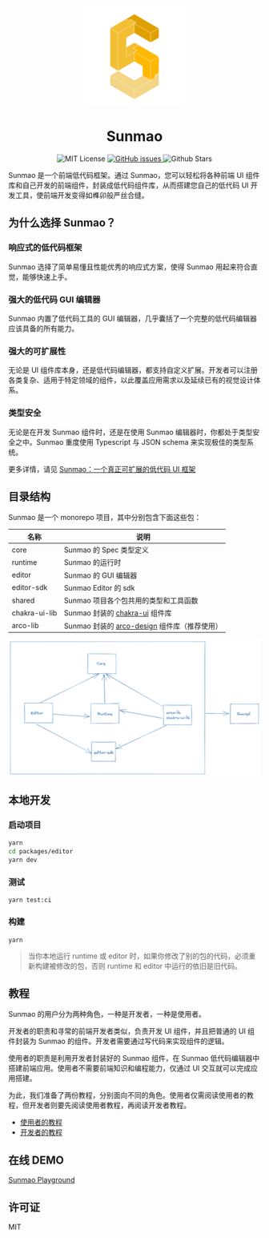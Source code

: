 <div align="center">
  <img src="../images/logo.png" alt="logo" width="200"  />
</div>
<div align="center">
  <h1>Sunmao</h1>
</div>

<p align="center">
  <img alt="MIT License" src="https://img.shields.io/github/license/webzard-io/sunmao-ui"/>
  <a href="https://github.com/webzard-io/sunmao-ui/issues">
    <img src="https://img.shields.io/github/issues/webzard-io/sunmao-ui" alt="GitHub issues">
  </a>
  <img alt="Github Stars" src="https://badgen.net/github/stars/webzard-io/sunmao-ui" />
</p>

Sunmao 是一个前端低代码框架。通过 Sunmao，您可以轻松将各种前端 UI 组件库和自己开发的前端组件，封装成低代码组件库，从而搭建您自己的低代码 UI 开发工具，使前端开发变得如榫卯般严丝合缝。

## 为什么选择 Sunmao？

### 响应式的低代码框架

Sunmao 选择了简单易懂且性能优秀的响应式方案，使得 Sunmao 用起来符合直觉，能够快速上手。

### 强大的低代码 GUI 编辑器

Sunmao 内置了低代码工具的 GUI 编辑器，几乎囊括了一个完整的低代码编辑器应该具备的所有能力。

### 强大的可扩展性

无论是 UI 组件库本身，还是低代码编辑器，都支持自定义扩展。开发者可以注册各类复杂、适用于特定领域的组件，以此覆盖应用需求以及延续已有的视觉设计体系。

### 类型安全

无论是在开发 Sunmao 组件时，还是在使用 Sunmao 编辑器时，你都处于类型安全之中。Sunmao 重度使用 Typescript 与 JSON schema 来实现极佳的类型系统。

更多详情，请见 [Sunmao：一个真正可扩展的低代码 UI 框架](./what-is-sunmao.md)

## 目录结构

Sunmao 是一个 monorepo 项目，其中分别包含下面这些包：

| 名称          | 说明                                                                 |
| ------------- | -------------------------------------------------------------------- |
| core          | Sunmao 的 Spec 类型定义                                              |
| runtime       | Sunmao 的运行时                                                      |
| editor        | Sunmao 的 GUI 编辑器                                                 |
| editor-sdk    | Sunmao Editor 的 sdk                                                 |
| shared        | Sunmao 项目各个包共用的类型和工具函数                                |
| chakra-ui-lib | Sunmao 封装的 [chakra-ui](https://chakra-ui.com/) 组件库             |
| arco-lib      | Sunmao 封装的 [arco-design](https://arco.design/) 组件库（推荐使用） |

![depend-graph](../images/dependGraph.png)

## 本地开发

### 启动项目

```sh
yarn
cd packages/editor
yarn dev
```

### 测试

```shell
yarn test:ci
```

### 构建

```shell
yarn
```

> 当你本地运行 runtime 或 editor 时，如果你修改了别的包的代码，必须重新构建被修改的包，否则 runtime 和 editor 中运行的依旧是旧代码。

## 教程

Sunmao 的用户分为两种角色，一种是开发者，一种是使用者。

开发者的职责和寻常的前端开发者类似，负责开发 UI 组件，并且把普通的 UI 组件封装为 Sunmao 的组件。开发者需要通过写代码来实现组件的逻辑。

使用者的职责是利用开发者封装好的 Sunmao 组件，在 Sunmao 低代码编辑器中搭建前端应用。使用者不需要前端知识和编程能力，仅通过 UI 交互就可以完成应用搭建。

为此，我们准备了两份教程，分别面向不同的角色。使用者仅需阅读使用者的教程，但开发者则要先阅读使用者教程，再阅读开发者教程。

- [使用者的教程](./user.md)
- [开发者的教程](./developer.md)

## 在线 DEMO

[Sunmao Playground](https://sunmao-ui-cloud.vercel.app)

## 许可证

MIT

